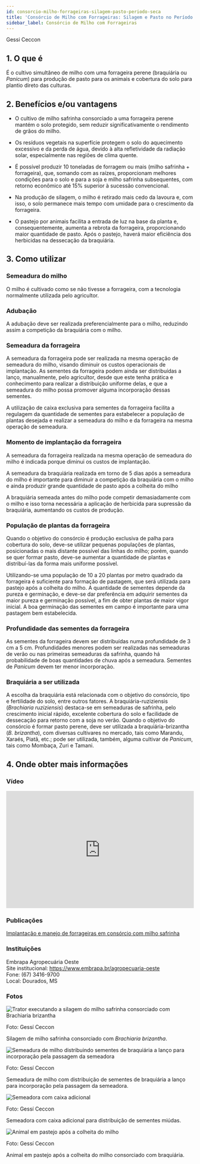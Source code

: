 ```yaml
---
id: consorcio-milho-forrageiras-silagem-pasto-periodo-seca
title: 'Consórcio de Milho com Forrageiras: Silagem e Pasto no Período da Seca'
sidebar_label: Consórcio de Milho com Forrageiras
---
```


<div class="center-textArticle">Gessi Ceccon</div>

## **1. O que é**

É o cultivo simultâneo de milho com uma forrageira perene
(braquiária ou <em>Panicum</em>) para produção de pasto para os animais
e cobertura do solo para plantio direto das culturas.

## **2. Benefícios e/ou vantagens**

- O cultivo de milho safrinha consorciado a uma forrageira
  perene mantém o solo protegido, sem reduzir significativamente o rendimento de grãos do milho. 
  
- Os resíduos vegetais na superfície protegem o solo do
  aquecimento excessivo e da perda de água, devido à alta
  refletividade da radiação solar, especialmente nas regiões de
  clima quente.

- É possível produzir 10 toneladas de forragem ou mais (milho
  safrinha + forrageira), que, somando com as raízes,
  proporcionam melhores condições para o solo e para a soja e
  milho safrinha subsequentes, com retorno econômico até
  15% superior à sucessão convencional.

- Na produção de silagem, o milho é retirado mais cedo da
  lavoura e, com isso, o solo permanece mais tempo com
  umidade para o crescimento da forrageira.

- O pastejo por animais facilita a entrada de luz na base da
  planta e, consequentemente, aumenta a rebrota da
  forrageira, proporcionando maior quantidade de pasto. Após o pastejo, haverá maior eficiência dos herbicidas na
  dessecação da braquiária.

## **3. Como utilizar**

### Semeadura do milho

O milho é cultivado como se não tivesse a forrageira, com a
tecnologia normalmente utilizada pelo agricultor.

### Adubação

A adubação deve ser realizada preferencialmente para o milho,
reduzindo assim a competição da braquiária com o milho.

### Semeadura da forrageira

A semeadura da forrageira pode ser realizada na mesma
operação de semeadura do milho, visando diminuir os custos
operacionais de implantação. As sementes da forrageira podem
ainda ser distribuídas a lanço, manualmente, pelo agricultor,
desde que este tenha prática e conhecimento para realizar a
distribuição uniforme delas, e que a semeadura do milho possa
promover alguma incorporação dessas sementes.

A utilização de caixa exclusiva para sementes da forrageira
facilita a regulagem da quantidade de sementes para estabelecer
a população de plantas desejada e realizar a semeadura do milho
e da forrageira na mesma operação de semeadura.

### Momento de implantação da forrageira

A semeadura da forrageira realizada na mesma operação de
semeadura do milho é indicada porque diminui os custos de
implantação.

A semeadura da braquiária realizada em torno de 5 dias após a
semeadura do milho é importante para diminuir a competição da braquiária com o milho e ainda produzir grande quantidade de
pasto após a colheita do milho

A braquiária semeada antes do milho pode competir
demasiadamente com o milho e isso torna necessária a
aplicação de herbicida para supressão da braquiária,
aumentando os custos de produção.

### População de plantas da forrageira

Quando o objetivo do consórcio é produção exclusiva de palha
para cobertura do solo, deve-se utilizar pequenas populações de
plantas, posicionadas o mais distante possível das linhas do
milho; porém, quando se quer formar pasto, deve-se aumentar a
quantidade de plantas e distribuí-las da forma mais uniforme
possível.

Utilizando-se uma população de 10 a 20 plantas por metro
quadrado da forrageira é suficiente para formação de pastagem,
que será utilizada para pastejo após a colheita do milho. A
quantidade de sementes depende da pureza e germinação, e
deve-se dar preferência em adquirir sementes da maior pureza e
germinação possível, a fim de obter plantas de maior vigor inicial.
A boa germinação das sementes em campo é importante para
uma pastagem bem estabelecida.

### Profundidade das sementes da forrageira

As sementes da forrageira devem ser distribuídas numa
profundidade de 3 cm a 5 cm. Profundidades menores podem ser
realizadas nas semeaduras de verão ou nas primeiras
semeaduras da safrinha, quando há probabilidade de boas
quantidades de chuva após a semeadura. Sementes de <em>Panicum</em>
devem ter menor incorporação.

### Braquiária a ser utilizada

A escolha da braquiária está relacionada com o objetivo do
consórcio, tipo e fertilidade do solo, entre outros fatores. A
braquiária-ruziziensis (<em>Brachiaria ruziziensis</em>) destaca-se em
semeaduras de safrinha, pelo crescimento inicial rápido,
excelente cobertura do solo e facilidade de dessecação para
retorno com a soja no verão. Quando o objetivo do consórcio é
formar pasto perene, deve ser utilizada a braquiária-brizantha
(<em>B. brizantha</em>), com diversas cultivares no mercado, tais como
Marandu, Xaraés, Piatã, etc.; pode ser utilizada, também,
alguma cultivar de <em>Panicum</em>, tais como Mombaça, Zuri e Tamani.

## **4. Onde obter mais informações**

### Vídeo

<iframe width="100%" height="315" src="https://www.youtube.com/embed/BNOQ3FzLS30" frameborder="0" allow="accelerometer; autoplay; clipboard-write; encrypted-media; gyroscope; picture-in-picture" allowfullscreen></iframe>

### Publicações

[Implantação e manejo de forrageiras em consórcio com milho safrinha](https://bit.ly/34UX9iS)

<div className="container-instituicoes">

### Instituições

  <div className="instituicao">
    <div className="nome-instituicao">
      Embrapa Agropecuária Oeste
    </div>
    <div className="site-instituicao">
      <span className="negrito">Site institucional: </span>
      <a href="https://www.embrapa.br/agropecuaria-oeste" target="_blank"> https://www.embrapa.br/agropecuaria-oeste</a>
    </div>
    <div className="telefone-instituicao">
      <span className="negrito">Fone:</span> (67) 3416-9700
    </div>
    <div className="cidade-uf-instituicao">
      <span className="negrito">Local:</span> Dourados, MS
    </div>    
  </div>
</div>

### Fotos 

<div class="container-img"> 

  ![Trator executando a silagem do milho safrinha consorciado com Brachiaria brizantha](/img/docs/03_Consorcio/FOTO_01.jpg)

  <span class="legenda-foto-fonte">Foto: Gessí Ceccon</span>
  <div className="legenda-foto">Silagem de milho safrinha consorciado com <em>Brachiaria brizantha</em>.</div>
</div>

<div class="container-img"> 

  ![Semeadura de milho distribuindo sementes de braquiária a lanço para incorporação pela passagem da semeadora](/img/docs/03_Consorcio/FOTO_02.jpg)

  <span class="legenda-foto-fonte">Foto: Gessí Ceccon</span>
  <div className="legenda-foto">Semeadura de milho com distribuição de sementes de braquiária a lanço para incorporação pela passagem da semeadora.</div>
</div>

<div class="container-img"> 

  ![Semeadora com caixa adicional](/img/docs/03_Consorcio/FOTO_03.jpg)

  <span class="legenda-foto-fonte">Foto: Gessí Ceccon</span>
  <div className="legenda-foto">Semeadora com caixa adicional para distribuição de sementes miúdas.</div>
</div>

<div class="container-img"> 

  ![Animal em pastejo após a colheita do milho](/img/docs/03_Consorcio/FOTO_04.jpg)

  <span class="legenda-foto-fonte">Foto: Gessí Ceccon</span>
  <div className="legenda-foto">Animal em pastejo após a colheita do milho consorciado com braquiária.</div>
</div>
